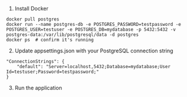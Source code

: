1. Install Docker

```
docker pull postgres
docker run --name postgres-db -e POSTGRES_PASSWORD=testpassword -e POSTGRES_USER=testuser -e POSTGRES_DB=mydatabase -p 5432:5432 -v postgres-data:/var/lib/postgresql/data -d postgres
docker ps  # confirm it's running
```


2. Update appsettings.json with your PostgreSQL connection string

```
"ConnectionStrings": {
	"default": "Server=localhost,5432;Database=mydatabase;User Id=testuser;Password=testpassword;"
}
```

3. Run the application